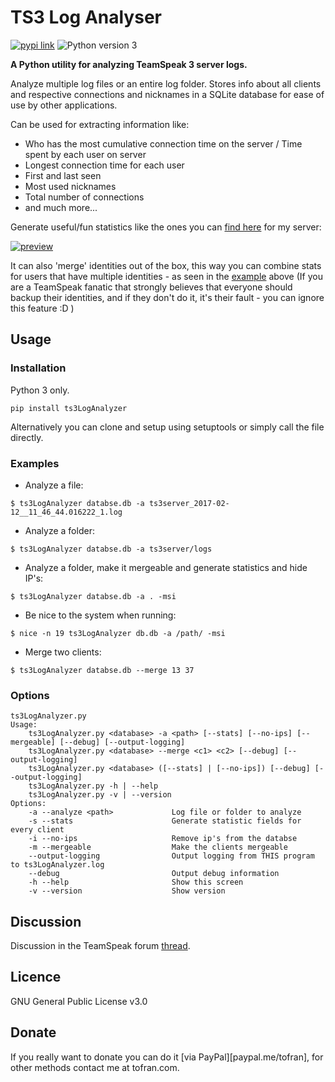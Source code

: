 # TS3 Log Analyser

[![pypi link](https://img.shields.io/pypi/v/ts3LogAnalyzer.svg)][pypi]
![Python version 3](https://img.shields.io/badge/Python-3-blue.svg)

**A Python utility for analyzing TeamSpeak 3 server logs.**

Analyze multiple log files or an entire log folder.
Stores info about all clients and respective connections and nicknames in a SQLite database for ease of use by other applications.

Can be used for extracting information like:
 - Who has the most cumulative connection time on the server / Time spent by each user on server
 - Longest connection time for each user
 - First and last seen
 - Most used nicknames
 - Total number of connections
 - and much more...

Generate useful/fun statistics like the ones you can [find here][ToFran's server statistics] for my server:

[![preview](https://i.gyazo.com/c6c4689ed2f69cf98cf295619b0235f2.png)][ToFran's server statistics]


It can also 'merge' identities out of the box, this way you can combine stats for users that have multiple identities - as seen in the [example][ToFran's server statistics] above  (If you are a TeamSpeak fanatic that strongly believes that everyone should backup their identities, and if they don't do it, it's their fault - you can ignore this feature :D )


## Usage

### Installation

Python 3 only.

`pip install ts3LogAnalyzer`

Alternatively you can clone and setup using setuptools or simply call the file directly.

### Examples

  * Analyze a file:

  `$ ts3LogAnalyzer databse.db -a ts3server_2017-02-12__11_46_44.016222_1.log`

  * Analyze a folder:

  `$ ts3LogAnalyzer databse.db -a ts3server/logs`

  * Analyze a folder, make it mergeable and generate statistics and hide IP's:

  `$ ts3LogAnalyzer databse.db -a . -msi`

  * Be nice to the system when running:

  `$ nice -n 19 ts3LogAnalyzer db.db -a /path/ -msi`

  * Merge two clients:

  `$ ts3LogAnalyzer databse.db --merge 13 37`


### Options
```
ts3LogAnalyzer.py
Usage:
    ts3LogAnalyzer.py <database> -a <path> [--stats] [--no-ips] [--mergeable] [--debug] [--output-logging]
    ts3LogAnalyzer.py <database> --merge <c1> <c2> [--debug] [--output-logging]
    ts3LogAnalyzer.py <database> ([--stats] | [--no-ips]) [--debug] [--output-logging]
    ts3LogAnalyzer.py -h | --help
    ts3LogAnalyzer.py -v | --version
Options:
    -a --analyze <path>             Log file or folder to analyze
    -s --stats                      Generate statistic fields for every client
    -i --no-ips                     Remove ip's from the databse
    -m --mergeable                  Make the clients mergeable
    --output-logging                Output logging from THIS program to ts3LogAnalyzer.log
    --debug                         Output debug information
    -h --help                       Show this screen
    -v --version                    Show version
```

## Discussion

Discussion in the TeamSpeak forum [thread].

## Licence
GNU General Public License v3.0

## Donate
If you really want to donate you can do it [via PayPal][paypal.me/tofran], for other methods contact me at tofran.com.

[ToFran's server statistics]: http://tofran.com/ts/stats/
[thread]: http://forum.teamspeak.com/showthread.php/112796-RELEASE-TS3logAnalyser-Analyse-your-teamspeak-server-logs
[pypi]: https://pypi.python.org/pypi/ts3LogAnalyzer
[v1_java]: (https://github.com/ToFran/TS3LogAnalyzer/tree/v1_java)
